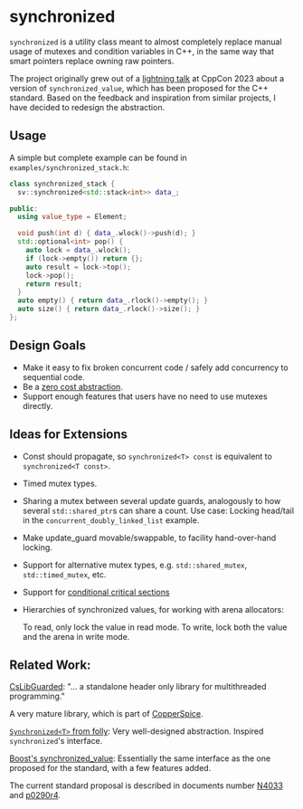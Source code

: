 # synchronized

`synchronized` is a utility class meant to almost completely replace manual usage of mutexes and condition variables in C++,
in the same way that smart pointers replace owning raw pointers.

The project originally grew out of a [lightning talk](https://www.youtube.com/watch?v=F0jaGcCUpOo) at CppCon 2023 about
a version of `synchronized_value`, which has been proposed for the C++ standard. Based on the feedback and inspiration from similar
projects, I have decided to redesign the abstraction.

## Usage

A simple but complete example can be found in `examples/synchronized_stack.h`:

```c++
class synchronized_stack {
  sv::synchronized<std::stack<int>> data_;

public:
  using value_type = Element;

  void push(int d) { data_.wlock()->push(d); }
  std::optional<int> pop() {
    auto lock = data_.wlock();
    if (lock->empty()) return {};
    auto result = lock->top();
    lock->pop();
    return result;
  }
  auto empty() { return data_.rlock()->empty(); }
  auto size() { return data_.rlock()->size(); }
};
```

## Design Goals

* Make it easy to fix broken concurrent code / safely add concurrency to sequential code.
* Be a [zero cost abstraction](https://stackoverflow.com/questions/69178380/what-does-zero-cost-abstraction-mean).
* Support enough features that users have no need to use mutexes directly.

## Ideas for Extensions

* Const should propagate, so `synchronized<T> const` is equivalent to `synchronized<T const>`.
* Timed mutex types.
* Sharing a mutex between several update guards, analogously to how several `std::shared_ptr`s can share a count.
  Use case: Locking head/tail in the `concurrent_doubly_linked_list` example. 
* Make update_guard movable/swappable, to facility hand-over-hand locking.
* Support for alternative mutex types, e.g. `std::shared_mutex`, `std::timed_mutex`, etc.
* Support for [conditional critical sections](https://abseil.io/docs/cpp/guides/synchronization#conditional-critical-sections)
* Hierarchies of synchronized values, for working with arena allocators:
  
  To read, only lock the value in read mode. To write, lock both the value and the arena in write mode.

## Related Work:

[CsLibGuarded](https://github.com/copperspice/cs_libguarded): "... a standalone header only library for multithreaded programming."

A very mature library, which is part of [CopperSpice](https://www.copperspice.com/).

[`Synchronized<T>` from folly](https://github.com/facebook/folly/blob/main/folly/docs/Synchronized.md): Very well-designed abstraction. Inspired `synchronized`'s interface.

[Boost's synchronized_value](https://www.boost.org/doc/libs/1_83_0/doc/html/thread/sds.html#thread.sds.synchronized_valuesxxx):
Essentially the same interface as the one proposed for the standard, with a few features added.

The current standard proposal is described in documents number [N4033](https://www.open-std.org/jtc1/sc22/wg21/docs/papers/2014/n4033.html) and [p0290r4](https://www.open-std.org/jtc1/sc22/wg21/docs/papers/2023/p0290r4.html).
